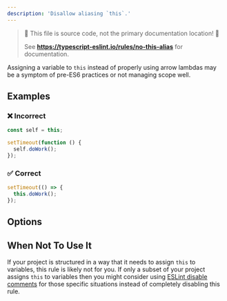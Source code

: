 ```yaml
---
description: 'Disallow aliasing `this`.'
---
```


> 🛑 This file is source code, not the primary documentation location! 🛑
>
> See **https://typescript-eslint.io/rules/no-this-alias** for documentation.

Assigning a variable to `this` instead of properly using arrow lambdas may be a symptom of pre-ES6 practices
or not managing scope well.

## Examples

<!--tabs-->

### ❌ Incorrect

```js
const self = this;

setTimeout(function () {
  self.doWork();
});
```

### ✅ Correct

```js
setTimeout(() => {
  this.doWork();
});
```

## Options

## When Not To Use It

If your project is structured in a way that it needs to assign `this` to variables, this rule is likely not for you.
If only a subset of your project assigns `this` to variables then you might consider using [ESLint disable comments](https://eslint.org/docs/latest/use/configure/rules#using-configuration-comments-1) for those specific situations instead of completely disabling this rule.
